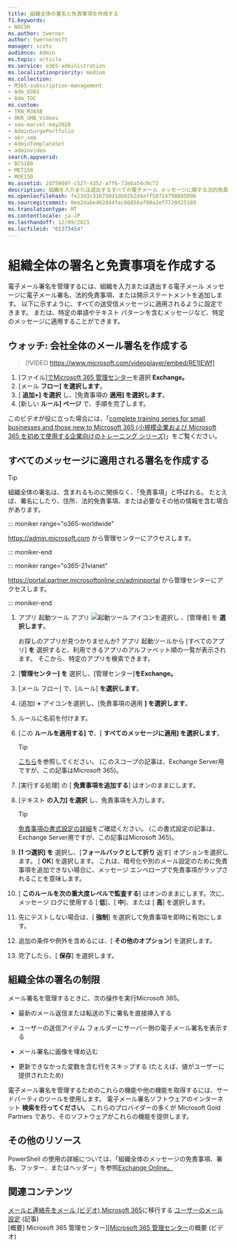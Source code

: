 ```yaml
---
title: 組織全体の署名と免責事項を作成する
f1.keywords:
- NOCSH
ms.author: twerner
author: twernermsft
manager: scotv
audience: Admin
ms.topic: article
ms.service: o365-administration
ms.localizationpriority: medium
ms.collection:
- M365-subscription-management
- Adm_O365
- Adm_TOC
ms.custom:
- TRN_M365B
- OKR_SMB_Videos
- seo-marvel-may2020
- AdminSurgePortfolio
- okr_smb
- AdminTemplateSet
- adminvideo
search.appverid:
- BCS160
- MET150
- MOE150
ms.assetid: 2d75860f-c527-4352-a7f6-73eba54c0c72
description: 組織を入力または退出するすべての電子メール メッセージに関する法的免責事項や開示ステートメントを含む電子メール署名を管理します。
ms.openlocfilehash: fe23d3c316750d1db02b2d4aff5872479889509b
ms.sourcegitcommit: 0ee2dabe402d44fecb6856af98a2ef7720d25189
ms.translationtype: MT
ms.contentlocale: ja-JP
ms.lasthandoff: 12/09/2021
ms.locfileid: "61373454"
---
```

# <a name="create-organization-wide-signatures-and-disclaimers"></a>組織全体の署名と免責事項を作成する

 電子メール署名を管理するには、組織を入力または退出する電子メール メッセージに電子メール署名、法的免責事項、または開示ステートメントを追加します。 以下に示すように、すべての送受信メッセージに適用されるように設定できます。 または、特定の単語やテキスト パターンを含むメッセージなど、特定のメッセージに適用することができます。

## <a name="watch-create-a-company-wide-email-signature"></a>ウォッチ: 会社全体のメール署名を作成する
  
> [!VIDEO https://www.microsoft.com/videoplayer/embed/RE1IEWf] 

1. [ファイル]<a href="https://go.microsoft.com/fwlink/p/?linkid=2024339" target="_blank">でMicrosoft 365 管理センター</a>を選択 **Exchange。**
1. [メール **フロー] を選択します**。
1. [ **追加+] を選択** し、[免責事項の **適用] を選択します**。
1. [新しい **ルール] ページ** で、手順を完了します。 

このビデオが役に立った場合には、「[complete training series for small businesses and those new to Microsoft 365 (小規模企業および Microsoft 365 を初めて使用する企業向けのトレーニング シリーズ)](../../business-video/index.yml)」をご覧ください。

## <a name="create-a-signature-that-applies-to-all-messages"></a>すべてのメッセージに適用される署名を作成する

> [!TIP]
> 組織全体の署名は、含まれるものに関係なく、「免責事項」と呼ばれる。 たとえば、署名にしたり、住所、法的免責事項、または必要なその他の情報を含む場合があります。
    
::: moniker range="o365-worldwide"

<a href="https://go.microsoft.com/fwlink/p/?linkid=2024339" target="_blank">https://admin.microsoft.com</a> から管理センターにアクセスします。

::: moniker-end

::: moniker range="o365-21vianet"

<a href="https://go.microsoft.com/fwlink/p/?linkid=850627" target="_blank">https://portal.partner.microsoftonline.cn/adminportal</a> から管理センターにアクセスします。

::: moniker-end

1. アプリ 起動ツール アプリ ![ 起動ツール アイコンを選択し ](../../media/7502f4ec-3c9a-435d-a7b4-b9cda85189a7.png) 、[管理者] を **選択します**。
   
    お探しのアプリが見つかりませんか? アプリ 起動ツールから [すべてのアプリ] **を** 選択すると、利用できるアプリのアルファベット順の一覧が表示されます。 そこから、特定のアプリを検索できます。 
    
2. [**管理センター] を** 選択し、[管理センター]**をExchange。**
    
3. [メール フロー] で、[ルール] **を選択します**。
    
4. (追加) **+** アイコンを選択し、[免責事項の適用 **] を選択します**。
    
5. ルールに名前を付けます。
    
6. [この **ルールを適用する] で**、[ **すべてのメッセージに適用] を選択します**。
    
    > [!TIP]
    > [こちら](/Exchange/policy-and-compliance/mail-flow-rules/signatures#Scoping)を参照してください。 (このスコープの記事は、Exchange Server用ですが、この記事はMicrosoft 365)。 
  
7. [実行する処理] の [ **免責事項を追加する**] はオンのままにします。 
    
8.  [テキスト **の入力] を選択** し、免責事項を入力します。 
    
    > [!TIP]
    > [免責事項の書式設定の詳細](/Exchange/policy-and-compliance/mail-flow-rules/signatures#FormatDisclaimer)をご確認ください。 (この書式設定の記事は、Exchange Server用ですが、この記事はMicrosoft 365)。 

9. **[1 つ選択] を** 選択し、[**フォールバックとして折り** 返す] オプションを選択します。 [ **OK**] を選択します。 これは、暗号化や別のメール設定のために免責事項を追加できない場合に、メッセージ エンベロープで免責事項がラップされることを意味します。
    
10. [ **このルールを次の重大度レベルで監査する**] はオンのままにします。次に、メッセージ ログに使用する [ **低**]、[ **中**]、または [ **高**] を選択します。 
    
11. 先にテストしない場合は、[ **強制**] を選択して免責事項を即時に有効にします。 
    
12. 追加の条件や例外を含めるには、[ **その他のオプション**] を選択します。 
    
13. 完了したら、[ **保存**] を選択します。 
    
## <a name="limitations-of-organization-wide-signatures"></a>組織全体の署名の制限

メール署名を管理するときに、次の操作を実行Microsoft 365。
  
- 最新のメール返信または転送の下に署名を直接挿入する
    
- ユーザーの送信アイテム フォルダーにサーバー側の電子メール署名を表示する
    
- メール署名に画像を埋め込む
    
- 更新できなかった変数を含む行をスキップする (たとえば、値がユーザーに提供されたため)
    
電子メール署名を管理するためのこれらの機能や他の機能を取得するには、サードパーティのツールを使用します。 電子メール署名ソフトウェアのインターネット **検索を行ってください**。 これらのプロバイダーの多くが Microsoft Gold Partners であり、そのソフトウェアがこれらの機能を提供します。 
  
## <a name="more-resources"></a>その他のリソース

PowerShell の使用の詳細については、「組織全体のメッセージの免責事項、署名、フッター、またはヘッダー」を参照[Exchange Online。](/exchange/security-and-compliance/mail-flow-rules/disclaimers-signatures-footers-or-headers)

## <a name="related-content"></a>関連コンテンツ

[メールと連絡先をメール (ビデオ) Microsoft 365](migrate-email-and-contacts-admin.md)に移行する
[ユーザーのメール設定](../email/office-365-user-email-settings.md) (記事)\
[概要] Microsoft 365 管理センター][[Microsoft 365 管理センター](../admin-overview/admin-center-overview.md)の概要 (ビデオ)

